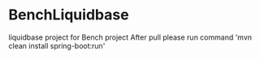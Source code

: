 # BenchLiquidbase
liquidbase project for Bench project
After pull please run command 'mvn clean install spring-boot:run'